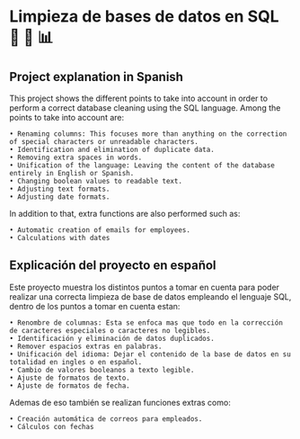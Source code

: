 # Limpieza de bases de datos en SQL :date: :open_file_folder: :bar_chart:
## Project explanation in Spanish 

This project shows the different points to take into account in order to perform a correct database cleaning using the SQL language. Among the points to take into account are:

    • Renaming columns: This focuses more than anything on the correction of special characters or unreadable characters.
    • Identification and elimination of duplicate data.
    • Removing extra spaces in words.
    • Unification of the language: Leaving the content of the database entirely in English or Spanish.
    • Changing boolean values ​​to readable text.
    • Adjusting text formats.
    • Adjusting date formats.

In addition to that, extra functions are also performed such as:

    • Automatic creation of emails for employees.
    • Calculations with dates

## Explicación del proyecto en español

Este proyecto muestra los distintos puntos a tomar en cuenta para poder realizar una correcta limpieza de base de datos empleando el lenguaje SQL, dentro de los puntos a tomar en cuenta estan:

    • Renombre de columnas: Esta se enfoca mas que todo en la corrección de caracteres especiales o caracteres no legibles.
    • Identificación y eliminación de datos duplicados.
    • Remover espacios extras en palabras.
    • Unificación del idioma: Dejar el contenido de la base de datos en su totalidad en ingles o en español.
    • Cambio de valores booleanos a texto legible.
    • Ajuste de formatos de texto.
    • Ajuste de formatos de fecha.

Ademas de eso también se realizan funciones extras como:

    • Creación automática de correos para empleados.
    • Cálculos con fechas
